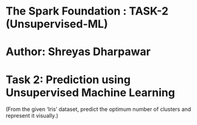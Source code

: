 # The Spark Foundation : TASK-2 (Unsupervised-ML)
# Author: Shreyas Dharpawar
# Task 2: Prediction using Unsupervised Machine Learning
(From the given ‘Iris’ dataset, predict the optimum number of clusters and represent it visually.)
